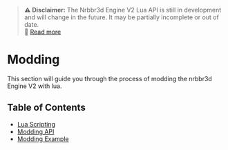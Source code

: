 > **⚠️ Disclaimer:** The Nrbbr3d Engine V2 Lua API is still in development and will change in the future. It may be partially incomplete or out of date.  
> 📖 [Read more](/Lua%20API%20reference.html#important)

# Modding 

This section will guide you through the process of modding the nrbbr3d Engine V2 with lua.


## Table of Contents

- [Lua Scripting](./Getting%20Started/Modding/LuaScripting.md)
- [Modding API](./Getting%20Started/Modding/ModdingAPI.md)
- [Modding Example](./Getting%20Started/Modding/ModdingExample.md)
